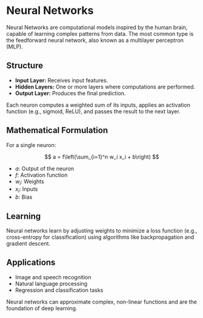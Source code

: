 # Neural Networks

Neural Networks are computational models inspired by the human brain, capable of learning complex patterns from data. The most common type is the feedforward neural network, also known as a multilayer perceptron (MLP).

## Structure
- **Input Layer:** Receives input features.
- **Hidden Layers:** One or more layers where computations are performed.
- **Output Layer:** Produces the final prediction.

Each neuron computes a weighted sum of its inputs, applies an activation function (e.g., sigmoid, ReLU), and passes the result to the next layer.

## Mathematical Formulation
For a single neuron:

$$
a = f\left(\sum_{i=1}^n w_i x_i + b\right)
$$

- $a$: Output of the neuron
- $f$: Activation function
- $w_i$: Weights
- $x_i$: Inputs
- $b$: Bias

## Learning
Neural networks learn by adjusting weights to minimize a loss function (e.g., cross-entropy for classification) using algorithms like backpropagation and gradient descent.

## Applications
- Image and speech recognition
- Natural language processing
- Regression and classification tasks

Neural networks can approximate complex, non-linear functions and are the foundation of deep learning.
